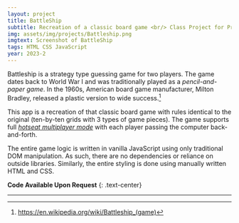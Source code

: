 ```yaml
---
layout: project
title: BattleShip
subtitle: Recreation of a classic board game <br/> Class Project for Programming Languages for Web Applications
img: assets/img/projects/Battleship.png
imgtext: Screenshot of BattleShip
tags: HTML CSS JavaScript
year: 2023-2
---
```


Battleship is a strategy type guessing game for two players. The game dates back to World War I and was traditionally played as a *pencil-and-paper game*. In the 1960s, American board game manufacturer, Milton Bradley, released a plastic version to wide success.[^1] 

This app is a recreation of that classic board game with rules identical to the original (ten-by-ten grids with 3 types of game pieces). The game supports full [*hotseat multiplayer mode*](https://en.wikipedia.org/wiki/Hotseat_(multiplayer_mode)) with each player passing the computer back-and-forth.

The entire game logic is written in vanilla JavaScript using only traditional DOM manipulation. As such, there are no dependencies or reliance on outside libraries. Similarly, the entire styling is done using manually written HTML and CSS.<span class="endmark"></span>

**Code Available Upon Request**
{: .text-center}

---

[^1]: https://en.wikipedia.org/wiki/Battleship_(game)